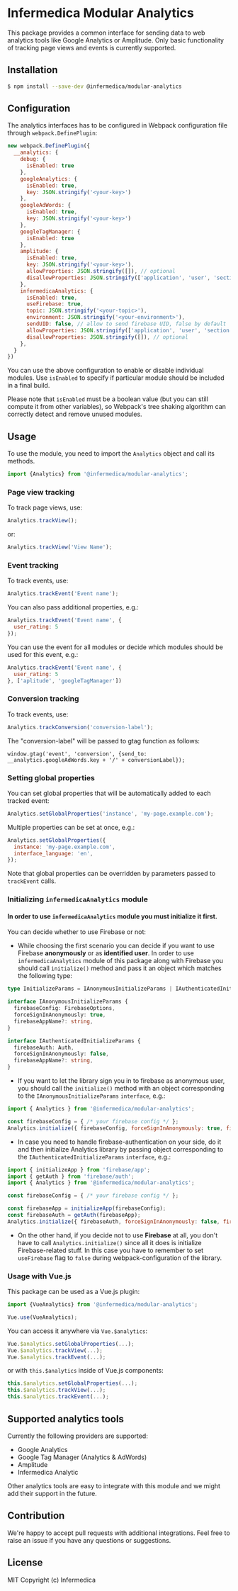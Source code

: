 # Infermedica Modular Analytics

This package provides a common interface for sending data to web analytics tools like Google Analytics or Amplitude.
Only basic functionality of tracking page views and events is currently supported.

## Installation

```bash
$ npm install --save-dev @infermedica/modular-analytics
```

## Configuration

The analytics interfaces has to be configured in Webpack configuration file through `webpack.DefinePlugin`:

```javascript
new webpack.DefinePlugin({
  __analytics: {
    debug: {
      isEnabled: true
    },
    googleAnalytics: {
      isEnabled: true,
      key: JSON.stringify('<your-key>')
    },
    googleAdWords: {
      isEnabled: true,
      key: JSON.stringify('<your-key>')
    },
    googleTagManager: {
      isEnabled: true
    },
    amplitude: {
      isEnabled: true,
      key: JSON.stringify('<your-key>'),
      allowProprties: JSON.stringify([]), // optional
      disallowProperties: JSON.stringify(['application', 'user', 'section', 'event_details']), // optional
    },
    infermedicaAnalytics: {
      isEnabled: true,
      useFirebase: true,
      topic: JSON.stringify('<your-topic>'),
      environment: JSON.stringify('<your-environment>'),
      sendUID: false, // allow to send firebase UID, false by default 
      allowProperties: JSON.stringify(['application', 'user', 'section', 'event_details']), // optional
      disallowProperties: JSON.stringify([]), // optional
    },
  }
})
```

You can use the above configuration to enable or disable individual modules. Use `isEnabled` to specify if particular
module should be included in a final build.

Please note that `isEnabled` must be a boolean value (but you can still compute it from other variables), so Webpack's
tree shaking algorithm can correctly detect and remove unused modules.

## Usage

To use the module, you need to import the `Analytics` object and call its methods.

```javascript
import {Analytics} from '@infermedica/modular-analytics';
```

### Page view tracking

To track page views, use:

```javascript
Analytics.trackView();
```

or:

```javascript
Analytics.trackView('View Name');
```

### Event tracking

To track events, use:

```javascript
Analytics.trackEvent('Event name');
```

You can also pass additional properties, e.g.:

```javascript
Analytics.trackEvent('Event name', {
  user_rating: 5
});
```

You can use the event for all modules or decide which modules should be used for this event, e.g.:

```javascript
Analytics.trackEvent('Event name', {
  user_rating: 5
}, ['aplitude', 'googleTagManager'])
```

### Conversion tracking

To track events, use:

```javascript
Analytics.trackConversion('conversion-label');
```

The "conversion-label" will be passed to gtag function as follows:
```
window.gtag('event', 'conversion', {send_to: __analytics.googleAdWords.key + '/' + conversionLabel});
```

### Setting global properties

You can set global properties that will be automatically added to each tracked event:

```javascript
Analytics.setGlobalProperties('instance', 'my-page.example.com');
```

Multiple properties can be set at once, e.g.:

```javascript
Analytics.setGlobalProperties({
  instance: 'my-page.example.com',
  interface_language: 'en',
});
```

Note that global properties can be overridden by parameters passed to `trackEvent` calls.

### Initializing `infermedicaAnalytics` module
#### In order to use `infermedicaAnalytics` module you must initialize it first.

You can decide whether to use Firebase or not:

- While choosing the first scenario you can decide if you want to use Firebase **anonymously** or as **identified user**. 
In order to use `infermedicaAnalytics` module of this package along with Firebase you should call `initialize()` method and pass it an object which matches the following type:

```typescript
type InitializeParams = IAnonymousInitializeParams | IAuthenticatedInitializeParams;

interface IAnonymousInitializeParams {
  firebaseConfig: FirebaseOptions,
  forceSignInAnonymously: true,
  firebaseAppName?: string,
}

interface IAuthenticatedInitializeParams {
  firebaseAuth: Auth,
  forceSignInAnonymously: false,
  firebaseAppName?: string,
}
```

- If you want to let the library sign you in to firebase as anonymous user, you should call the `initialize()` method with an object corresponding to the `IAnonymousInitializeParams` `interface`, e.g.:

```javascript
import { Analytics } from '@infermedica/modular-analytics';

const firebaseConfig = { /* your firebase config */ };
Analytics.initialize({ firebaseConfig, forceSignInAnonymously: true, firebaseAppName: 'MY_APP' });
```

- In case you need to handle firebase-authentication on your side, do it and then initialize Analytics library by passing object corresponding to the `IAuthenticatedInitializeParams` `interface`, e.g.:

```javascript
import { initializeApp } from 'firebase/app';
import { getAuth } from 'firebase/auth';
import { Analytics } from '@infermedica/modular-analytics';

const firebaseConfig = { /* your firebase config */ }; 

const firebaseApp = initializeApp(firebaseConfig);
const firebaseAuth = getAuth(firebaseApp);
Analytics.initialize({ firebaseAuth, forceSignInAnonymously: false, firebaseAppName: 'MY_APP' });
```

- On the other hand, if you decide not to use **Firebase** at all, you don't have to call `Analytics.initialize()` since all it does is initialize Firebase-related stuff. In this case you have to remember to set `useFirebase` flag to `false` during webpack-configuration of the library.


### Usage with Vue.js

This package can be used as a Vue.js plugin:

```javascript
import {VueAnalytics} from '@infermedica/modular-analytics';

Vue.use(VueAnalytics);
```

You can access it anywhere via `Vue.$analytics`:

```javascript
Vue.$analytics.setGlobalProperties(...);
Vue.$analytics.trackView(...);
Vue.$analytics.trackEvent(...);
```

or with `this.$analytics` inside of Vue.js components:

```javascript
this.$analytics.setGlobalProperties(...);
this.$analytics.trackView(...);
this.$analytics.trackEvent(...);
```

## Supported analytics tools

Currently the following providers are supported:
* Google Analytics
* Google Tag Manager (Analytics & AdWords)
* Amplitude
* Infermedica Analytic

Other analytics tools are easy to integrate with this module and we might add their support in the future.

## Contribution

We're happy to accept pull requests with additional integrations. Feel free to raise an issue if you have any
questions or suggestions.

## License

MIT Copyright (c) Infermedica
